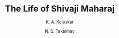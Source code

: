 ---
title: "The Life of Shivaji Maharaj"
author: ["K. A. Keluskar", "N. S. Takakhav"]
year: 1921
language: ["English"]
genre: ["Historical Biography", "Indian History"]
description: "The Life of Shivaji Maharaj by K. A. Keluskar and N. S. Takakhav (1921) - A comprehensive biography of Chhatrapati Shivaji Maharaj, the founder of the Maratha Empire. This collaborative work provides detailed insights into Shivaji's life, military campaigns, administrative reforms, and the establishment of Swarajya (self-rule) that challenged the Mughal Empire."
collections: ["modern-literature", "regional-voices"]
sources:
  - name: "Internet Archive"
    url: "https://archive.org/details/lifeofshivajimah00keluiala"
    type: "other"
  - name: "Internet Archive (Alternative Edition)"
    url: "https://archive.org/details/in.ernet.dli.2015.501903"
    type: "other"
  - name: "Internet Archive (Ministry of Culture)"
    url: "https://archive.org/details/dli.ministry.03933"
    type: "other"
  - name: "Internet Archive (DLI Edition)"
    url: "https://archive.org/details/in.ernet.dli.2015.63318"
    type: "other"
references:
  - name: "Wikipedia: Shivaji"
    url: "https://en.wikipedia.org/wiki/Shivaji"
    type: "wikipedia"
  - name: "Wikipedia: Krishnaji Arjun Keluskar (Marathi)"
    url: "https://mr.wikipedia.org/wiki/%E0%A4%95%E0%A5%83%E0%A4%B7%E0%A5%8D%E0%A4%A3%E0%A4%BE%E0%A4%9C%E0%A5%80_%E0%A4%85%E0%A4%B0%E0%A5%8D%E0%A4%9C%E0%A5%81%E0%A4%A8_%E0%A4%95%E0%A5%87%E0%A4%B3%E0%A5%81%E0%A4%B8%E0%A4%95%E0%A4%B0"
    type: "wikipedia"
  - name: "Open Library: The Life of Shivaji"
    url: "https://openlibrary.org/search?q=The+Life+of+Shivaji+Maharaj+year+K+A+Keluskar"
    type: "other"
featured: false
publishDate: 2025-10-30
tags: ['historical-texts']
---
